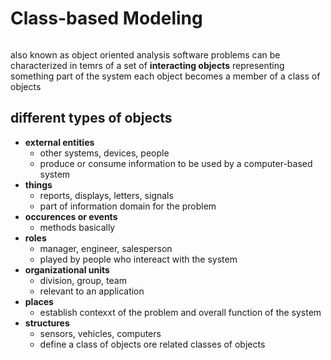 # Class-based Modeling
```toc
```

also known as object oriented analysis
software problems can be characterized in temrs of a set of **interacting objects** representing something part of the system
each object becomes a member of a class of objects

## different types of objects
- **external entities**
	- other systems, devices, people
	- produce or consume information to be used by a computer-based system
- **things**
	- reports, displays, letters, signals
	- part of information domain for the problem
- **occurences or events**
	- methods basically
- **roles**
	- manager, engineer, salesperson
	- played by people who intereact with the system
- **organizational units**
	- division, group, team
	- relevant to an application
- **places**
	- establish contexxt of the problem and overall function of the system
- **structures**
	- sensors, vehicles, computers
	- define a class of objects ore related classes of objects

